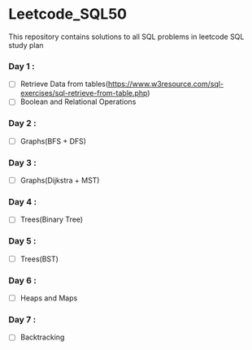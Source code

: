 # Leetcode_SQL50
This repository contains solutions to all SQL problems in leetcode SQL study plan

  ### Day 1 :
   - [ ] Retrieve Data from tables(https://www.w3resource.com/sql-exercises/sql-retrieve-from-table.php)
   - [ ] Boolean and Relational Operations
  ### Day 2 :     
   - [ ] Graphs(BFS + DFS)
  ### Day 3 :     
   - [ ] Graphs(Dijkstra + MST)
  ### Day 4 :   
   - [ ] Trees(Binary Tree)
   ### Day 5 :   
   - [ ] Trees(BST)
  ### Day 6 : 
   - [ ] Heaps and Maps
  ### Day 7 : 
   - [ ] Backtracking
